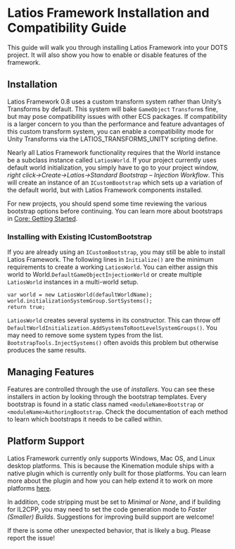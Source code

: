 # Latios Framework Installation and Compatibility Guide

This guide will walk you through installing Latios Framework into your DOTS
project. It will also show you how to enable or disable features of the
framework.

## Installation

Latios Framework 0.8 uses a custom transform system rather than Unity’s
Transforms by default. This system will bake `GameObject` `Transform`s fine, but
may pose compatibility issues with other ECS packages. If compatibility is a
larger concern to you than the performance and feature advantages of this custom
transform system, you can enable a compatibility mode for Unity Transforms via
the LATIOS_TRANSFORMS_UNITY scripting define.

Nearly all Latios Framework functionality requires that the World instance be a
subclass instance called `LatiosWorld`. If your project currently uses default
world initialization, you simply have to go to your project window, *right
click-\>Create-\>Latios-\>Standard Bootstrap – Injection Workflow*. This will
create an instance of an `ICustomBootstrap` which sets up a variation of the
default world, but with Latios Framework components installed.

For new projects, you should spend some time reviewing the various bootstrap
options before continuing. You can learn more about bootstraps in [Core: Getting
Started](Core/Getting%20Started.md).

### Installing with Existing ICustomBootstrap

If you are already using an `ICustomBootstrap`, you may still be able to install
Latios Framework. The following lines in `Initialize()` are the minimum
requirements to create a working `LatiosWorld`. You can either assign this world
to World.`DefaultGameObjectInjectionWorld` or create multiple `LatiosWorld`
instances in a multi-world setup.

```charp
var world = new LatiosWorld(defaultWorldName);
world.initializationSystemGroup.SortSystems();
return true;
```

`LatiosWorld` creates several systems in its constructor. This can throw off
`DefaultWorldInitialization.AddSystemsToRootLevelSystemGroups()`. You may need
to remove some system types from the list. `BootstrapTools.InjectSystems()`
often avoids this problem but otherwise produces the same results.

## Managing Features

Features are controlled through the use of *installers*. You can see these
installers in action by looking through the bootstrap templates. Every bootstrap
is found in a static class named `<moduleName>Bootstrap` or
`<moduleName>AuthoringBootstrap`. Check the documentation of each method to
learn which bootstraps it needs to be called within.

## Platform Support

Latios Framework currently only supports Windows, Mac OS, and Linux desktop
platforms. This is because the Kinemation module ships with a native plugin
which is currently only built for those platforms. You can learn more about the
plugin and how you can help extend it to work on more platforms
[here](https://github.com/Dreaming381/AclUnity).

In addition, code stripping must be set to *Minimal* or *None*, and if building
for IL2CPP, you may need to set the code generation mode to *Faster (Smaller)
Builds*. Suggestions for improving build support are welcome!

If there is some other unexpected behavior, that is likely a bug. Please report
the issue!
